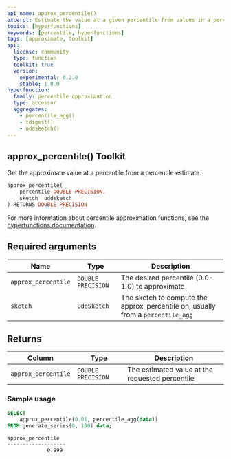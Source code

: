 ```yaml
---
api_name: approx_percentile()
excerpt: Estimate the value at a given percentile from values in a percentile aggregate
topics: [hyperfunctions]
keywords: [percentile, hyperfunctions]
tags: [approximate, toolkit]
api:
  license: community
  type: function
  toolkit: true
  version:
    experimental: 0.2.0
    stable: 1.0.0
hyperfunction:
  family: percentile approximation
  type: accessor
  aggregates:
    - percentile_agg()
    - tdigest()
    - uddsketch()
---
```


## approx_percentile()  <tag type="toolkit">Toolkit</tag>

Get the approximate value at a percentile from a percentile estimate.

```SQL
approx_percentile(
    percentile DOUBLE PRECISION,
    sketch  uddsketch
) RETURNS DOUBLE PRECISION
```

For more information about percentile approximation functions, see the
[hyperfunctions documentation][hyperfunctions-percentile-approx].

## Required arguments

|Name|Type|Description|
|---|---|---|
|`approx_percentile`|`DOUBLE PRECISION`|The desired percentile (0.0-1.0) to approximate|
|`sketch`|`UddSketch`|The sketch to compute the approx_percentile on, usually from a `percentile_agg`|

## Returns

|Column|Type|Description|
|---|---|---|
|`approx_percentile`|`DOUBLE PRECISION`|The estimated value at the requested percentile|

### Sample usage

```SQL
SELECT
    approx_percentile(0.01, percentile_agg(data))
FROM generate_series(0, 100) data;
```

```output
approx_percentile
-------------------
             0.999
```

[hyperfunctions-percentile-approx]: /timescaledb/:currentVersion:/how-to-guides/hyperfunctions/percentile-approx/
